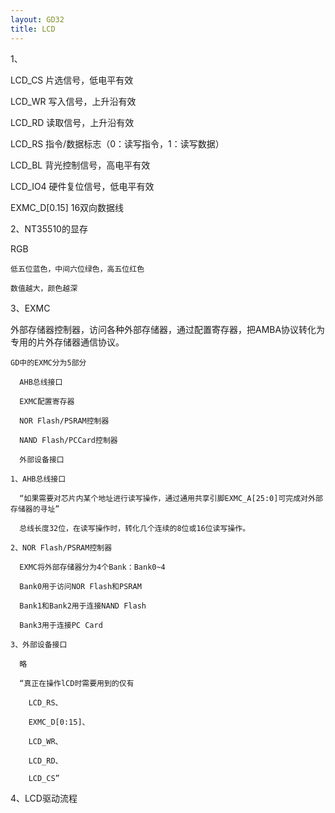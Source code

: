 ```yaml
---
layout: GD32
title: LCD
---
```

1、

  LCD_CS   片选信号，低电平有效

  LCD_WR 写入信号，上升沿有效

  LCD_RD  读取信号，上升沿有效

  LCD_RS  指令/数据标志（0：读写指令，1：读写数据）

  LCD_BL  背光控制信号，高电平有效

  LCD_IO4 硬件复位信号，低电平有效

  EXMC_D[0.15]   16双向数据线

2、NT35510的显存

  RGB

    低五位蓝色，中间六位绿色，高五位红色

    数值越大，颜色越深

3、EXMC

  外部存储器控制器，访问各种外部存储器，通过配置寄存器，把AMBA协议转化为专用的片外存储器通信协议。

    GD中的EXMC分为5部分

      AHB总线接口

      EXMC配置寄存器

      NOR Flash/PSRAM控制器

      NAND Flash/PCCard控制器

      外部设备接口

    1、AHB总线接口

      “如果需要对芯片内某个地址进行读写操作，通过通用共享引脚EXMC_A[25:0]可完成对外部存储器的寻址”

      总线长度32位，在读写操作时，转化几个连续的8位或16位读写操作。

    2、NOR Flash/PSRAM控制器

      EXMC将外部存储器分为4个Bank：Bank0~4

      Bank0用于访问NOR Flash和PSRAM

      Bank1和Bank2用于连接NAND Flash

      Bank3用于连接PC Card

    3、外部设备接口

      略

      “真正在操作lCD时需要用到的仅有

        LCD_RS、

        EXMC_D[0:15]、

        LCD_WR、

        LCD_RD、

        LCD_CS”

4、LCD驱动流程

  



